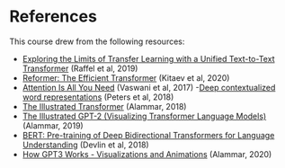 # References

This course drew from the following resources:

- <a href="https://arxiv.org/abs/1910.10683" target="_blank">Exploring the Limits of Transfer Learning with a Unified Text-to-Text Transformer</a> (Raffel et al, 2019)
- <a href="https://arxiv.org/abs/2001.04451" target="_blank">Reformer: The Efficient Transformer</a> (Kitaev et al, 2020)
- <a href="https://arxiv.org/abs/1706.03762" target="_blank">Attention Is All You Need</a> (Vaswani et al, 2017)
-​<a href="https://arxiv.org/pdf/1802.05365.pdf" target="_blank">Deep contextualized word representations</a> (Peters et al, 2018)
- <a href="http://jalammar.github.io/illustrated-transformer/" target="_blank">The Illustrated Transformer</a> (Alammar, 2018)
- <a href="http://jalammar.github.io/illustrated-gpt2/" target="_blank">The Illustrated GPT-2 (Visualizing Transformer Language Models)</a> (Alammar, 2019)
- <a href="https://arxiv.org/abs/1810.04805" target="_blank">BERT: Pre-training of Deep Bidirectional Transformers for Language Understanding</a> (Devlin et al, 2018)
- <a href="http://jalammar.github.io/how-gpt3-works-visualizations-animations/" target="_blank">How GPT3 Works - Visualizations and Animations</a> (Alammar, 2020)